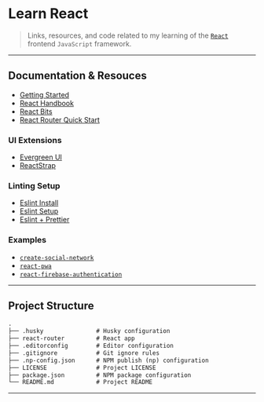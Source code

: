 # Learn React

> Links, resources, and code related to my learning of the [`React`](https://reactjs.org/) frontend `JavaScript` framework.

---

## Documentation & Resouces

* [Getting Started](https://reactjs.org/docs/getting-started.html)
* [React Handbook](https://www.freecodecamp.org/news/the-react-handbook-b71c27b0a795/)
* [React Bits](https://vasanthk.gitbooks.io/react-bits/)
* [React Router Quick Start](https://reacttraining.com/react-router/web/guides/quick-start)

### UI Extensions

* [Evergreen UI](https://evergreen.segment.com/)
* [ReactStrap](https://reactstrap.github.io/)

### Linting Setup

* [Eslint Install](https://manavsehgal.com/eslint-install-and-configure-for-react-apps-f7c3a28c5573)
* [Eslint Setup](https://medium.com/@RossWhitehouse/setting-up-eslint-in-react-c20015ef35f7)
* [Eslint + Prettier](https://blog.gojekengineering.com/eslint-prettier-for-a-consistent-react-codebase-eaa673debb1d)

### Examples

* [`create-social-network`](https://github.com/DimiMikadze/create-social-network)
* [`react-pwa`](https://github.com/Atyantik/react-pwa)
* [`react-firebase-authentication`](https://github.com/the-road-to-react-with-firebase/react-firebase-authentication)

---

## Project Structure

```md
.
├── .husky               # Husky configuration
├── react-router         # React app
├── .editorconfig        # Editor configuration
├── .gitignore           # Git ignore rules
├── .np-config.json      # NPM publish (np) configuration
├── LICENSE              # Project LICENSE
├── package.json         # NPM package configuration
└── README.md            # Project README
```

---

<!--
Fix for [`Error message "error:0308010C:digital envelope routines::unsupported"`](https://stackoverflow.com/a/69713899/6346131)

```json
{
  "scripts": {
    "start": "cd react-router && react-scripts --openssl-legacy-provider start",
  }
}

```
-->

